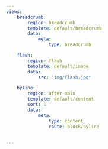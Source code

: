```yaml
---
views:
    breadcrumb:
        region: breadcrumb
        template: default/breadcrumb
        data:
            meta:
                type: breadcrumb

    flash:
        region: flash
        template: default/image
        data:
            src: "img/flash.jpg"

    byline:
        region: after-main
        template: default/content
        sort: 1
        data:
            meta:
                type: content
                route: block/byline


...
```


